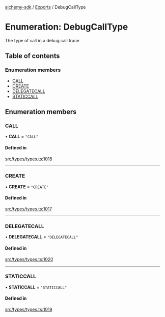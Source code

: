 [alchemy-sdk](../README.md) / [Exports](../modules.md) / DebugCallType

# Enumeration: DebugCallType

The type of call in a debug call trace.

## Table of contents

### Enumeration members

- [CALL](DebugCallType.md#call)
- [CREATE](DebugCallType.md#create)
- [DELEGATECALL](DebugCallType.md#delegatecall)
- [STATICCALL](DebugCallType.md#staticcall)

## Enumeration members

### CALL

• **CALL** = `"CALL"`

#### Defined in

[src/types/types.ts:1018](https://github.com/alchemyplatform/alchemy-sdk-js/blob/873c9882/src/types/types.ts#L1018)

___

### CREATE

• **CREATE** = `"CREATE"`

#### Defined in

[src/types/types.ts:1017](https://github.com/alchemyplatform/alchemy-sdk-js/blob/873c9882/src/types/types.ts#L1017)

___

### DELEGATECALL

• **DELEGATECALL** = `"DELEGATECALL"`

#### Defined in

[src/types/types.ts:1020](https://github.com/alchemyplatform/alchemy-sdk-js/blob/873c9882/src/types/types.ts#L1020)

___

### STATICCALL

• **STATICCALL** = `"STATICCALL"`

#### Defined in

[src/types/types.ts:1019](https://github.com/alchemyplatform/alchemy-sdk-js/blob/873c9882/src/types/types.ts#L1019)
